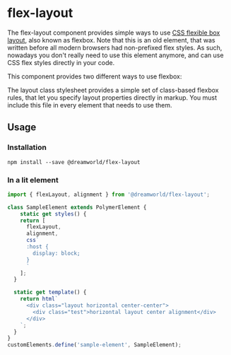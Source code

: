 
# flex-layout
The flex-layout component provides simple ways to use
[CSS flexible box layout](https://developer.mozilla.org/en-US/docs/Web/Guide/CSS/Flexible_boxes),
also known as flexbox. Note that this is an old element, that was written
before all modern browsers had non-prefixed flex styles. As such, nowadays you
don't really need to use this element anymore, and can use CSS flex styles
directly in your code.

This component provides two different ways to use flexbox:

The layout class stylesheet provides a simple set of class-based flexbox rules, that
let you specify layout properties directly in markup. You must include this file
in every element that needs to use them.

## Usage

### Installation
```
npm install --save @dreamworld/flex-layout
```

### In a lit element
```js
import { flexLayout, alignment } from '@dreamworld/flex-layout';

class SampleElement extends PolymerElement {
    static get styles() {
    return [
      flexLayout,
      alignment, 
      css`
      :host {
        display: block;
      }
      `
    ];
  }

  static get template() {
    return html`
      <div class="layout horizontal center-center">
        <div class="test">horizontal layout center alignment</div>
      </div>
    `;
  }
}
customElements.define('sample-element', SampleElement);
```